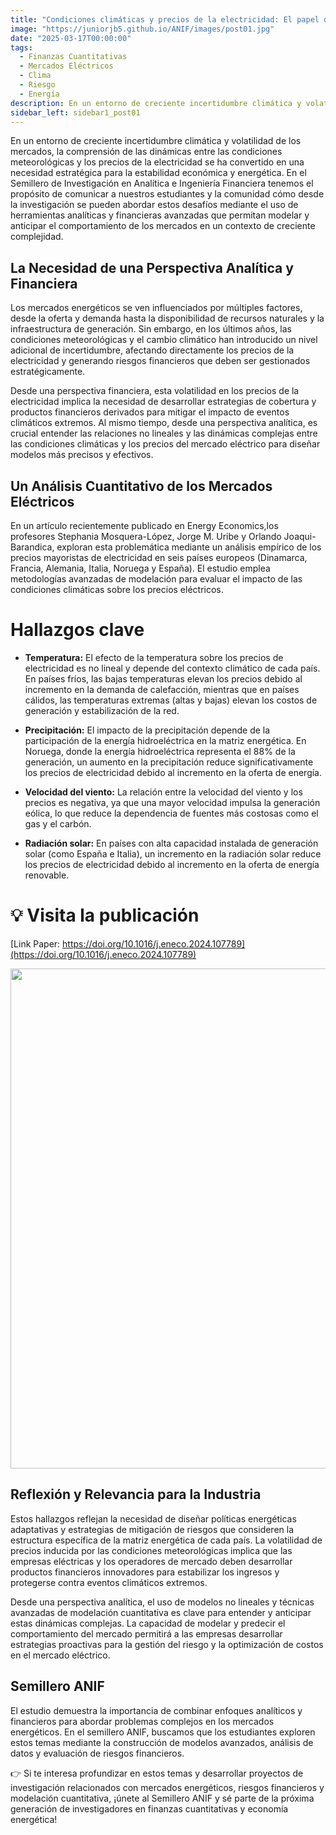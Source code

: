 ```yaml
---
title: "Condiciones climáticas y precios de la electricidad: El papel de la analítica y las finanzas"
image: "https://juniorjb5.github.io/ANIF/images/post01.jpg"
date: "2025-03-17T00:00:00"
tags:
  - Finanzas Cuantitativas
  - Mercados Eléctricos
  - Clima
  - Riesgo
  - Energía
description: En un entorno de creciente incertidumbre climática y volatilidad de los mercados, la comprensión de las dinámicas entre las condiciones meteorológicas y los precios de la electricidad se ha convertido en una necesidad estratégica para la estabilidad económica y energética.
sidebar_left: sidebar1_post01
---
```


En un entorno de creciente incertidumbre climática y volatilidad de los mercados, la comprensión de las dinámicas entre las condiciones meteorológicas y los precios de la electricidad se ha convertido en una necesidad estratégica para la estabilidad económica y energética. En el Semillero de Investigación en Analítica e Ingeniería Financiera tenemos el propósito de comunicar a nuestros estudiantes y la comunidad cómo desde la investigación se pueden abordar estos desafíos mediante el uso de herramientas analíticas y financieras avanzadas que permitan modelar y anticipar el comportamiento de los mercados en un contexto de creciente complejidad.

<!-- more -->

## La Necesidad de una Perspectiva Analítica y Financiera

Los mercados energéticos se ven influenciados por múltiples factores, desde la oferta y demanda hasta la disponibilidad de recursos naturales y la infraestructura de generación. Sin embargo, en los últimos años, las condiciones meteorológicas y el cambio climático han introducido un nivel adicional de incertidumbre, afectando directamente los precios de la electricidad y generando riesgos financieros que deben ser gestionados estratégicamente.

Desde una perspectiva financiera, esta volatilidad en los precios de la electricidad implica la necesidad de desarrollar estrategias de cobertura y productos financieros derivados para mitigar el impacto de eventos climáticos extremos. Al mismo tiempo, desde una perspectiva analítica, es crucial entender las relaciones no lineales y las dinámicas complejas entre las condiciones climáticas y los precios del mercado eléctrico para diseñar modelos más precisos y efectivos.


## Un Análisis Cuantitativo de los Mercados Eléctricos


En un artículo recientemente publicado en Energy Economics,los profesores Stephania Mosquera-López, Jorge M. Uribe y  Orlando Joaqui-Barandica, exploran esta problemática mediante un análisis empírico de los precios mayoristas de electricidad en seis países europeos (Dinamarca, Francia, Alemania, Italia, Noruega y España). El estudio emplea metodologías avanzadas de modelación para evaluar el impacto de las condiciones climáticas sobre los precios eléctricos.

# Hallazgos clave

- **Temperatura:** El efecto de la temperatura sobre los precios de electricidad es no lineal y depende del contexto climático de cada país. En países fríos, las bajas temperaturas elevan los precios debido al incremento en la demanda de calefacción, mientras que en países cálidos, las temperaturas extremas (altas y bajas) elevan los costos de generación y estabilización de la red.

- **Precipitación:** El impacto de la precipitación depende de la participación de la energía hidroeléctrica en la matriz energética. En Noruega, donde la energía hidroeléctrica representa el 88% de la generación, un aumento en la precipitación reduce significativamente los precios de electricidad debido al incremento en la oferta de energía.

- **Velocidad del viento:** La relación entre la velocidad del viento y los precios es negativa, ya que una mayor velocidad impulsa la generación eólica, lo que reduce la dependencia de fuentes más costosas como el gas y el carbón.

- **Radiación solar:** En países con alta capacidad instalada de generación solar (como España e Italia), un incremento en la radiación solar reduce los precios de electricidad debido al incremento en la oferta de energía renovable.



# 💡 Visita la publicación

[Link Paper: https://doi.org/10.1016/j.eneco.2024.107789](https://doi.org/10.1016/j.eneco.2024.107789)


<div style="text-align: center;">
<img src="https://juniorjb5.github.io/ANIF/images/post01_1.jpg"  width="800">
</div>


## Reflexión y Relevancia para la Industria

Estos hallazgos reflejan la necesidad de diseñar políticas energéticas adaptativas y estrategias de mitigación de riesgos que consideren la estructura específica de la matriz energética de cada país. La volatilidad de precios inducida por las condiciones meteorológicas implica que las empresas eléctricas y los operadores de mercado deben desarrollar productos financieros innovadores para estabilizar los ingresos y protegerse contra eventos climáticos extremos.

Desde una perspectiva analítica, el uso de modelos no lineales y técnicas avanzadas de modelación cuantitativa es clave para entender y anticipar estas dinámicas complejas. La capacidad de modelar y predecir el comportamiento del mercado permitirá a las empresas desarrollar estrategias proactivas para la gestión del riesgo y la optimización de costos en el mercado eléctrico.


## Semillero ANIF

El estudio demuestra la importancia de combinar enfoques analíticos y financieros para abordar problemas complejos en los mercados energéticos. En el semillero ANIF, buscamos que los estudiantes exploren estos temas mediante la construcción de modelos avanzados, análisis de datos y evaluación de riesgos financieros.



👉 Si te interesa profundizar en estos temas y desarrollar proyectos de investigación relacionados con mercados energéticos, riesgos financieros y modelación cuantitativa, ¡únete al Semillero ANIF y sé parte de la próxima generación de investigadores en finanzas cuantitativas y economía energética!
